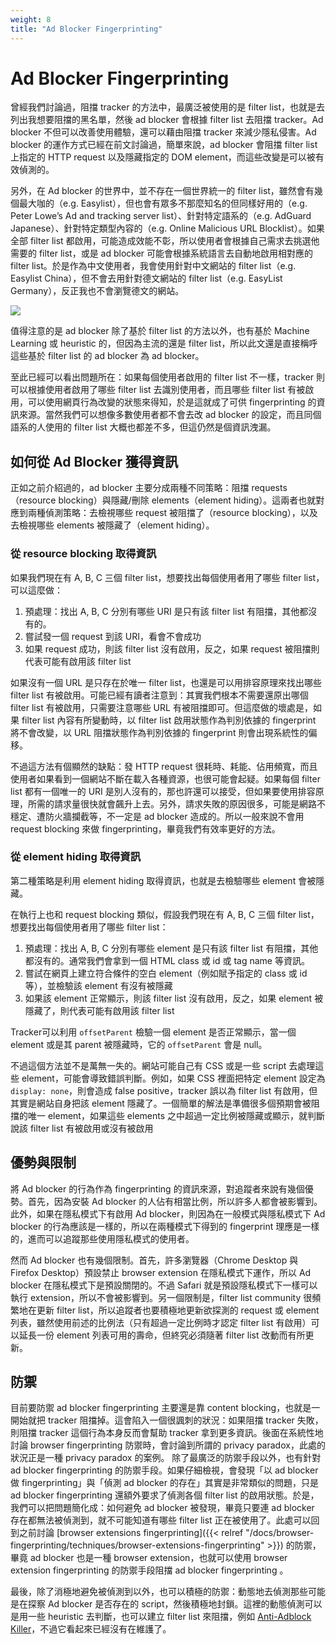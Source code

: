```yaml
---
weight: 8
title: "Ad Blocker Fingerprinting"
---
```


# Ad Blocker Fingerprinting

曾經我們討論過，阻擋 tracker 的方法中，最廣泛被使用的是 filter list，也就是去列出我想要阻擋的黑名單，然後 ad blocker 會根據 filter list 去阻擋 tracker。Ad blocker 不但可以改善使用體驗，還可以藉由阻擋 tracker 來減少隱私侵害。Ad blocker 的運作方式已經在前文討論過，簡單來說，ad blocker 會阻擋 filter list 上指定的 HTTP request 以及隱藏指定的 DOM element，而這些改變是可以被有效偵測的。

另外，在 Ad blocker 的世界中，並不存在一個世界統一的 filter list，雖然會有幾個最大咖的（e.g. Easylist），但也會有眾多不那麼知名的但同樣好用的（e.g. Peter Lowe’s Ad and tracking server list）、針對特定語系的（e.g. AdGuard Japanese）、針對特定類型內容的（e.g. Online Malicious URL Blocklist）。如果全部 filter list 都啟用，可能造成效能不彰，所以使用者會根據自己需求去挑選他需要的 filter list，或是 ad blocker 可能會根據系統語言去自動地啟用相對應的 filter list。於是作為中文使用者，我會使用針對中文網站的 filter list（e.g. Easylist China），但不會去用針對德文網站的 filter list（e.g. EasyList Germany），反正我也不會瀏覽德文的網站。

![](/images/ublock-origin-filter-lists.png)

值得注意的是 ad blocker 除了基於 filter list 的方法以外，也有基於 Machine Learning 或 heuristic 的，但因為主流的還是 filter list，所以此文還是直接稱呼這些基於 filter list 的 ad blocker 為 ad blocker。

至此已經可以看出問題所在：如果每個使用者啟用的 filter list 不一樣，tracker 則可以根據使用者啟用了哪些 filter list 去識別使用者，而且哪些 filter list 有被啟用，可以使用網頁行為改變的狀態來得知，於是這就成了可供 fingerprinting 的資訊來源。當然我們可以想像多數使用者都不會去改 ad blocker 的設定，而且同個語系的人使用的 filter list 大概也都差不多，但這仍然是個資訊洩漏。

## 如何從 Ad Blocker 獲得資訊
正如之前介紹過的，ad blocker 主要分成兩種不同策略：阻擋 requests（resource blocking）與隱藏/刪除 elements（element hiding）。這兩者也就對應到兩種偵測策略：去檢視哪些 request 被阻擋了（resource blocking），以及去檢視哪些 elements 被隱藏了（element hiding）。

### 從 resource blocking 取得資訊
如果我們現在有 A, B, C 三個 filter list，想要找出每個使用者用了哪些 filter list，可以這麼做：
1. 預處理：找出 A, B, C 分別有哪些 URI 是只有該 filter list 有阻擋，其他都沒有的。
2. 嘗試發一個 request 到該 URI，看會不會成功
3. 如果 request 成功，則該 filter list 沒有啟用，反之，如果 request 被阻擋則代表可能有啟用該 filter list

如果沒有一個 URL 是只存在於唯一 filter list，也還是可以用排容原理來找出哪些 filter list 有被啟用。可能已經有讀者注意到：其實我們根本不需要還原出哪個 filter list 有被啟用，只需要注意哪些 URL 有被阻擋即可。但這麼做的壞處是，如果 filter list 內容有所變動時，以 filter list 啟用狀態作為判別依據的 fingerprint 將不會改變，以 URL 阻擋狀態作為判別依據的 fingerprint 則會出現系統性的偏移。

不過這方法有個顯然的缺點：發 HTTP request 很耗時、耗能、佔用頻寬，而且使用者如果看到一個網站不斷在載入各種資源，也很可能會起疑。如果每個 filter list 都有一個唯一的 URI 是別人沒有的，那也許還可以接受，但如果要使用排容原理，所需的請求量很快就會飆升上去。另外，請求失敗的原因很多，可能是網路不穩定、遭防火牆攔截等，不一定是 ad blocker 造成的。所以一般來說不會用 request blocking 來做 fingerprinting，畢竟我們有效率更好的方法。

### 從 element hiding 取得資訊
第二種策略是利用 element hiding 取得資訊，也就是去檢驗哪些 element 會被隱藏。

在執行上也和 request blocking 類似，假設我們現在有 A, B, C 三個 filter list，想要找出每個使用者用了哪些 filter list：
1. 預處理：找出 A, B, C 分別有哪些 element 是只有該 filter list 有阻擋，其他都沒有的。通常我們會拿到一個 HTML class 或 id 或 tag name 等資訊。
2. 嘗試在網頁上建立符合條件的空白 element（例如賦予指定的 class 或 id 等），並檢驗該 element 有沒有被隱藏
3. 如果該 element 正常顯示，則該 filter list 沒有啟用，反之，如果 element 被隱藏了，則代表可能有啟用該 filter list

Tracker可以利用 `offsetParent` 檢驗一個 element 是否正常顯示，當一個 element 或是其 parent 被隱藏時，它的 `offsetParent` 會是 null。

不過這個方法並不是萬無一失的。網站可能自己有 CSS 或是一些 script 去處理這些 element，可能會導致錯誤判斷。例如，如果 CSS 裡面把特定 element 設定為 `display: none`，則會造成 false positive，tracker 誤以為 filter list 有啟用，但其實是網站自身把該 element 隱藏了。一個簡單的解法是準備很多個預期會被阻擋的唯一 element，如果這些 elements 之中超過一定比例被隱藏或顯示，就判斷說該 filter list 有被啟用或沒有被啟用

## 優勢與限制
將 Ad blocker 的行為作為 fingerprinting 的資訊來源，對追蹤者來說有幾個優勢。首先，因為安裝 Ad blocker 的人佔有相當比例，所以許多人都會被影響到。此外，如果在隱私模式下有啟用 Ad blocker，則因為在一般模式與隱私模式下 Ad blocker 的行為應該是一樣的，所以在兩種模式下得到的 fingerprint 理應是一樣的，進而可以追蹤那些使用隱私模式的使用者。

然而 Ad blocker 也有幾個限制。首先，許多瀏覽器（Chrome Desktop 與 Firefox Desktop）預設禁止 browser extension 在隱私模式下運作，所以 Ad blocker 在隱私模式下是預設關閉的。不過 Safari 就是預設隱私模式下一樣可以執行 extension，所以不會被影響到。另一個限制是，filter list community 很頻繁地在更新 filter list，所以追蹤者也要積極地更新欲探測的 request 或 element 列表，雖然使用前述的比例法（只有超過一定比例時才認定 filter list 有啟用）可以延長一份 element 列表可用的壽命，但終究必須隨著 filter list 改動而有所更新。

## 防禦
目前要防禦 ad blocker fingerprinting 主要還是靠 content blocking，也就是一開始就把 tracker 阻擋掉。這會陷入一個很諷刺的狀況：如果阻擋 tracker 失敗，則阻擋 tracker 這個行為本身反而會幫助 tracker 拿到更多資訊。後面在系統性地討論 browser fingerprinting 防禦時，會討論到所謂的 privacy paradox，此處的狀況正是一種 privacy paradox 的案例。
除了最廣泛的防禦手段以外，也有針對 ad blocker fingerprinting 的防禦手段。如果仔細檢視，會發現「以 ad blocker 做 fingerprinting」與「偵測 ad blocker 的存在」其實是非常類似的問題，只是 ad blocker fingerprinting 還額外要求了偵測各個 filter list 的啟用狀態。於是，我們可以把問題簡化成：如何避免 ad blocker 被發現，畢竟只要連 ad blocker 存在都無法被偵測到，就不可能知道有哪些 filter list 正在被使用了。此處可以回到之前討論 [browser extensions fingerprinting]({{< relref "/docs/browser-fingerprinting/techniques/browser-extensions-fingerprinting" >}}) 的防禦，畢竟 ad blocker 也是一種 browser extension，也就可以使用 browser extension fingerprinting 的防禦手段阻擋 ad blocker fingerprinting 。

最後，除了消極地避免被偵測到以外，也可以積極的防禦：動態地去偵測那些可能是在探察 Ad blocker 是否存在的 script，然後積極地封鎖。這裡的動態偵測可以是用一些 heuristic 去判斷，也可以建立 filter list 來阻擋，例如 [Anti-Adblock Killer](https://github.com/reek/anti-adblock-killer)，不過它看起來已經沒有在維護了。